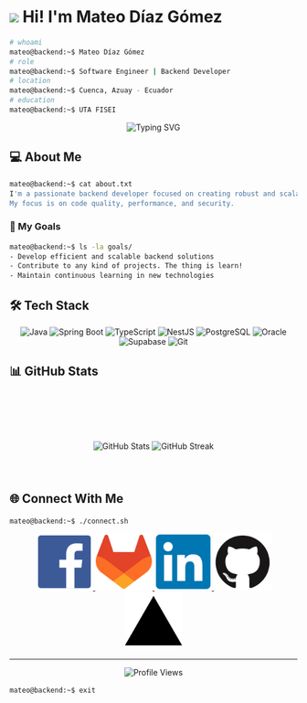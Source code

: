 # <img src="https://raw.githubusercontent.com/MartinHeinz/MartinHeinz/master/wave.gif" width="30px"> Hi! I'm Mateo Díaz Gómez

```bash
# whoami
mateo@backend:~$ Mateo Díaz Gómez
# role
mateo@backend:~$ Software Engineer | Backend Developer
# location
mateo@backend:~$ Cuenca, Azuay - Ecuador
# education
mateo@backend:~$ UTA FISEI
```

<div align="center">
  <img src="https://readme-typing-svg.herokuapp.com?font=Hack&weight=500&size=40&pause=1000&color=00FF00&center=true&vCenter=true&random=false&width=600&height=100&lines=Software+Engineer;Backend+Developer;UTA+FISEI" alt="Typing SVG" />
</div>

## 💻 About Me

```bash
mateo@backend:~$ cat about.txt
I'm a passionate backend developer focused on creating robust and scalable solutions.
My focus is on code quality, performance, and security.
```

### 🎯 My Goals
```bash
mateo@backend:~$ ls -la goals/
- Develop efficient and scalable backend solutions
- Contribute to any kind of projects. The thing is learn!
- Maintain continuous learning in new technologies
```

## 🛠️ Tech Stack

<div align="center">
  <img src="https://img.shields.io/badge/-Java-ED8B00?style=for-the-badge&logo=openjdk&logoColor=fff&labelColor=000000" alt="Java"/>
  <img src="https://img.shields.io/badge/-Spring_Boot-6DB33F?style=for-the-badge&logo=spring-boot&logoColor=fff&labelColor=000000" alt="Spring Boot"/>
  <img src="https://img.shields.io/badge/-TypeScript-3178C6?style=for-the-badge&logo=typescript&logoColor=fff&labelColor=000000" alt="TypeScript"/>
  <img src="https://img.shields.io/badge/-NestJS-EA2845?style=for-the-badge&logo=nestjs&logoColor=fff&labelColor=000000" alt="NestJS"/>
  <img src="https://img.shields.io/badge/-PostgreSQL-336791?style=for-the-badge&logo=postgresql&logoColor=fff&labelColor=000000" alt="PostgreSQL"/>
  <img src="https://img.shields.io/badge/-Oracle-F80000?style=for-the-badge&logo=oracle&logoColor=fff&labelColor=000000" alt="Oracle"/>
  <img src="https://img.shields.io/badge/-Supabase-3ECF8E?style=for-the-badge&logo=supabase&logoColor=fff&labelColor=000000" alt="Supabase"/>
  <img src="https://img.shields.io/badge/-Git-F05032?style=for-the-badge&logo=git&logoColor=fff&labelColor=000000" alt="Git"/>
</div>

## 📊 GitHub Stats

<div align="center" style="padding: 3em;">
  <img src="https://github-readme-stats.vercel.app/api?username=carlomagnowhite&show_icons=true&theme=dark" alt="GitHub Stats"/>
  <img style="padding-top: 3em;" src="https://github-readme-streak-stats.herokuapp.com/?user=carlomagnowhite&theme=dark" alt="GitHub Streak"/>
</div>

## 🌐 Connect With Me

```bash
mateo@backend:~$ ./connect.sh
```

<div align="center">
  <a href="https://www.facebook.com/mateo.diaz.13/" target="_blank"> 
    <img src="https://raw.githubusercontent.com/devicons/devicon/master/icons/facebook/facebook-original.svg" alt="Facebook" width="100" height="100"/>
  </a>
  <a href="https://gitlab.com/matt.diaz.gomez/" target="_blank">
    <img src="https://raw.githubusercontent.com/devicons/devicon/master/icons/gitlab/gitlab-original.svg" alt="GitLab" width="100" height="100"/>
  </a>
  <a href="https://linkedin.com/in/mateo-díaz-044966216" target="_blank">
    <img src="https://raw.githubusercontent.com/devicons/devicon/master/icons/linkedin/linkedin-original.svg" alt="Linkedin" width="100" height="100"/>
  </a>
  <a href="https://github.com/carlomagnowhite" target="_blank">
    <img src="https://raw.githubusercontent.com/devicons/devicon/master/icons/github/github-original.svg" alt="Github" width="100" height="100"/>
  </a>
  <a href="https://my-portfolio-one-phi-16.vercel.app/home" target="_blank">
    <img src="https://raw.githubusercontent.com/devicons/devicon/master/icons/vercel/vercel-original.svg" alt="Portfolio" width="100" height="100"/>
  </a>
</div>

---

<div align="center">
  <img src="https://komarev.com/ghpvc/?username=carlomagnowhite&color=00FF00&label=VISITORS" alt="Profile Views"/>
</div>

```bash
mateo@backend:~$ exit
```

<!---
**carlomagnowhite/carlomagnowhite** is a ✨ _special_ ✨ repository because its `README.md` (this file) appears on your GitHub profile.

Here are some ideas to get you started:

- 🔭 I'm currently working on ...
- 🌱 I'm currently learning ...
- 👯 I'm looking to collaborate on ...
- 🤔 I'm looking for help with ...
- 💬 Ask me about ...
- 📫 How to reach me: ...
- 😄 Pronouns: ...
- ⚡ Fun fact: ...
--->
